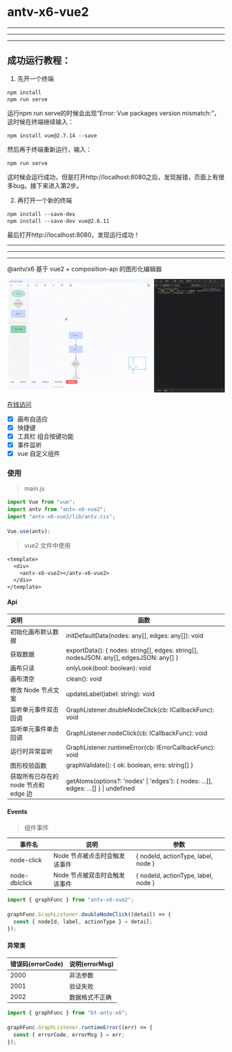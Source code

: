 # antv-x6-vue2

---
---
---
## 成功运行教程：
1. 先开一个终端
```
npm install
npm run serve
```
运行npm run serve的时候会出现“Error: Vue packages version mismatch:”，这时候在终端继续输入：
```
npm install vue@2.7.14 --save
```
然后再于终端重新运行，输入：
```
npm run serve
```
这时候会运行成功，但是打开http://localhost:8080之后，发现报错，页面上有很多bug。接下来进入第2步。

2. 再打开一个新的终端
```
npm install --save-dev
npm install --save-dev vue@2.6.11
```
最后打开http://localhost:8080，发现运行成功！

---
---
---


@antv/x6 基于 vue2 + composition-api 的图形化编辑器

![antv-x6-vue2](media/antv-x6-vue2.gif)

[在线访问](https://g0ngjie.github.io/alrale-laboratory/materials/x6/#/)

- [x] 画布自适应
- [x] 快捷键
- [x] 工具栏 组合按键功能
- [x] 事件监听
- [x] vue 自定义组件

### 使用

> main.js

```js
import Vue from "vue";
import antv from "antv-x6-vue2";
import "antv-x6-vue2/lib/antv.css";

Vue.use(antv);
```

> vue2 文件中使用

```vue
<template>
  <div>
    <antv-x6-vue2></antv-x6-vue2>
  </div>
</template>
```

#### Api

| 说明                                 | 函数                                                                                   |
| :----------------------------------- | -------------------------------------------------------------------------------------- |
| 初始化画布默认数据                   | initDefaultData(nodes: any[], edges: any[]): void                                      |
| 获取数据                             | exportData(): { nodes: string[], edges: string[], nodesJSON: any[], edgesJSON: any[] } |
| 画布只读                             | onlyLook(bool: boolean): void                                                          |
| 画布清空                             | clean(): void                                                                          |
| 修改 Node 节点文案                   | updateLabel(label: string): void                                                       |
| 监听单元事件双击回调                 | GraphListener.doubleNodeClick(cb: ICallbackFunc): void                                 |
| 监听单元事件单击回调                 | GraphListener.nodeClick(cb: ICallbackFunc): void                                       |
| 运行时异常监听                       | GraphListener.runtimeError(cb: IErrorCallbackFunc): void                               |
| 图形校验函数                         | graphValidate(): { ok: boolean, errs: string[] }                                       |
| 获取所有已存在的 node 节点和 edge 边 | getAtoms(options?: 'nodes' \| 'edges'): { nodes: ...[], edges: ...[] } \| undefined    |

#### Events

> 组件事件

| 事件名        | 说明                          | 参数                                |
| ------------- | ----------------------------- | ----------------------------------- |
| node-click    | Node 节点被点击时会触发该事件 | { nodeId, actionType, label, node } |
| node-dblclick | Node 节点被双击时会触发该事件 | { nodeId, actionType, label, node } |

```js
import { graphFunc } from "antv-x6-vue2";

graphFunc.GraphListener.doubleNodeClick((detail) => {
  const { nodeId, label, actionType } = detail;
});
```

#### 异常类

| 错误码(errorCode) | 说明(errorMsg) |
| ----------------- | -------------- |
| 2000              | 非法参数       |
| 2001              | 验证失败       |
| 2002              | 数据格式不正确 |

```js
import { graphFunc } from "bt-antv-x6";

graphFunc.GraphListener.runtimeError((err) => {
  const { errorCode, errorMsg } = err;
});
```
